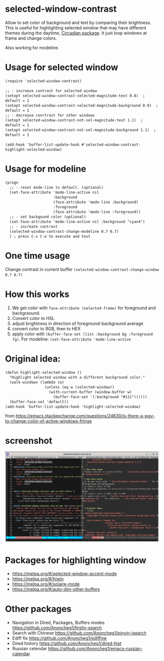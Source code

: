# selected-window-contrast

Allow to set color of background and text by comparing their brightness. This is useful for highlighting selected window that may have different themes during the daytime, [Circadian package](https://github.com/GuidoSchmidt/circadian). It just loop windows at frame and change colors.

Also working for modeline.

# Usage for selected window
```Elisp
(require 'selected-window-contrast)

;; - increase contrast for selected window
(setopt selected-window-contrast-selected-magnitude-text 0.8)  ; default = 1
(setopt selected-window-contrast-selected-magnitude-background 0.9)  ; default = 1
;; - decrease conrtrast for other windows
(setopt selected-window-contrast-not-sel-magnitude-text 1.1)  ; default = 1
(setopt selected-window-contrast-not-sel-magnitude-background 1.1)  ; default = 1

(add-hook 'buffer-list-update-hook #'selected-window-contrast-highlight-selected-window)
```

# Usage for modeline
```Elisp
(progn
  ;; - reset mode-line to default. (optional)
  (set-face-attribute 'mode-line-active nil
                      :background
                      (face-attribute 'mode-line :background)
                      :foreground
                      (face-attribute 'mode-line :foreground))
  ;; - set backgound color (optional)
  (set-face-attribute 'mode-line-active nil :background "cyan4")
  ;; - increate contrast
  (selected-window-contrast-change-modeline 0.7 0.7)
  ) ; press C-x C-e to execute and test
```
# One time usage
Change contrast in current buffer ``` (selected-window-contrast-change-window 0.7 0.7) ```

# How this works
1) We get color with ```face-attribute (selected-frame)``` for foreground and backgraound.
2) Convert color to HSL
3) adjust brightness in direction of foreground-background average
4) convert color to RGB, then to HEX
5) apply color with ```(buffer-face-set (list :background bg :foreground fg)```. For modeline: ```(set-face-attribute 'mode-line-active```


# Original idea:
```Elisp
(defun highlight-selected-window ()
  "Highlight selected window with a different background color."
  (walk-windows (lambda (w)
                  (unless (eq w (selected-window))
                    (with-current-buffer (window-buffer w)
                      (buffer-face-set '(:background "#111"))))))
  (buffer-face-set 'default))
(add-hook 'buffer-list-update-hook 'highlight-selected-window)
```
from https://emacs.stackexchange.com/questions/24630/is-there-a-way-to-change-color-of-active-windows-fringe

# screenshot
![](https://raw.githubusercontent.com/Anoncheg1/public-share/refs/heads/main/selected-window-contrast.png)

# Packages for highlighting window
- https://melpa.org/#/selected-window-accent-mode
- https://melpa.org/#/hiwin
- https://melpa.org/#/solaire-mode
- https://melpa.org/#/auto-dim-other-buffers


# Other packages
- Navigation in Dired, Packages, Buffers modes https://github.com/Anoncheg1/firstly-search
- Search with Chinese https://github.com/Anoncheg1/pinyin-isearch
- Ediff fix https://github.com/Anoncheg1/ediffnw
- Dired history https://github.com/Anoncheg1/dired-hist
- Russian celendar https://github.com/Anoncheg1/emacs-russian-calendar
